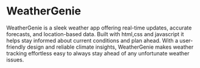# WeatherGenie
WeatherGenie is a sleek weather app offering real-time updates, accurate forecasts, and location-based data. Built with html,css and javascript it helps stay informed about current conditions and plan ahead. With a user-friendly design and reliable climate insights, WeatherGenie makes weather tracking effortless easy to always stay ahead of any unfortunate weather issues.

